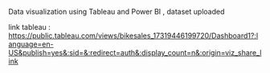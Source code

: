 Data visualization using Tableau and Power BI , dataset uploaded


link tableau : https://public.tableau.com/views/bikesales_17319446199720/Dashboard1?:language=en-US&publish=yes&:sid=&:redirect=auth&:display_count=n&:origin=viz_share_link
